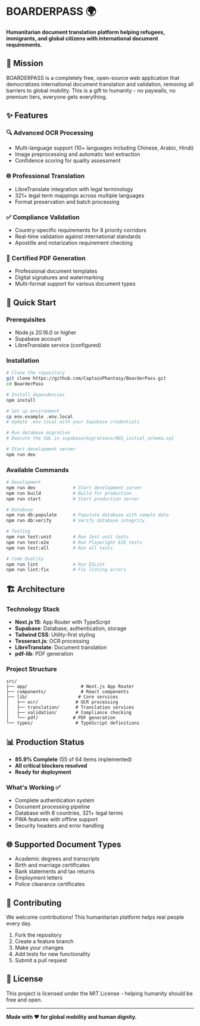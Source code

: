 # BOARDERPASS 🌍

**Humanitarian document translation platform helping refugees, immigrants, and global citizens with international document requirements.**

## 🎯 Mission

BOARDERPASS is a completely free, open-source web application that democratizes international document translation and validation, removing all barriers to global mobility. This is a gift to humanity - no paywalls, no premium tiers, everyone gets everything.

## ✨ Features

### 🔍 Advanced OCR Processing
- Multi-language support (10+ languages including Chinese, Arabic, Hindi)
- Image preprocessing and automatic text extraction
- Confidence scoring for quality assessment

### 🌐 Professional Translation
- LibreTranslate integration with legal terminology
- 321+ legal term mappings across multiple languages
- Format preservation and batch processing

### ✅ Compliance Validation
- Country-specific requirements for 8 priority corridors
- Real-time validation against international standards
- Apostille and notarization requirement checking

### 📄 Certified PDF Generation
- Professional document templates
- Digital signatures and watermarking
- Multi-format support for various document types

## 🚀 Quick Start

### Prerequisites
- Node.js 20.16.0 or higher
- Supabase account
- LibreTranslate service (configured)

### Installation

```bash
# Clone the repository
git clone https://github.com/CaptainPhantasy/BoarderPass.git
cd BoarderPass

# Install dependencies
npm install

# Set up environment
cp env.example .env.local
# Update .env.local with your Supabase credentials

# Run database migration
# Execute the SQL in supabase/migrations/001_initial_schema.sql

# Start development server
npm run dev
```

### Available Commands

```bash
# Development
npm run dev              # Start development server
npm run build            # Build for production
npm run start            # Start production server

# Database
npm run db:populate      # Populate database with sample data
npm run db:verify        # Verify database integrity

# Testing
npm run test:unit        # Run Jest unit tests
npm run test:e2e         # Run Playwright E2E tests
npm run test:all         # Run all tests

# Code Quality
npm run lint             # Run ESLint
npm run lint:fix         # Fix linting errors
```

## 🏗️ Architecture

### Technology Stack
- **Next.js 15**: App Router with TypeScript
- **Supabase**: Database, authentication, storage
- **Tailwind CSS**: Utility-first styling
- **Tesseract.js**: OCR processing
- **LibreTranslate**: Document translation
- **pdf-lib**: PDF generation

### Project Structure
```
src/
├── app/                    # Next.js App Router
├── components/             # React components
├── lib/                   # Core services
│   ├── ocr/              # OCR processing
│   ├── translation/      # Translation services
│   ├── validation/       # Compliance checking
│   └── pdf/             # PDF generation
└── types/                # TypeScript definitions
```

## 📊 Production Status

- **85.9% Complete** (55 of 64 items implemented)
- **All critical blockers resolved**
- **Ready for deployment**

### What's Working ✅
- Complete authentication system
- Document processing pipeline
- Database with 8 countries, 321+ legal terms
- PWA features with offline support
- Security headers and error handling

## 🌐 Supported Document Types

- Academic degrees and transcripts
- Birth and marriage certificates
- Bank statements and tax returns
- Employment letters
- Police clearance certificates

## 🤝 Contributing

We welcome contributions! This humanitarian platform helps real people every day.

1. Fork the repository
2. Create a feature branch
3. Make your changes
4. Add tests for new functionality
5. Submit a pull request

## 📄 License

This project is licensed under the MIT License - helping humanity should be free and open.

---

**Made with ❤️ for global mobility and human dignity.**
